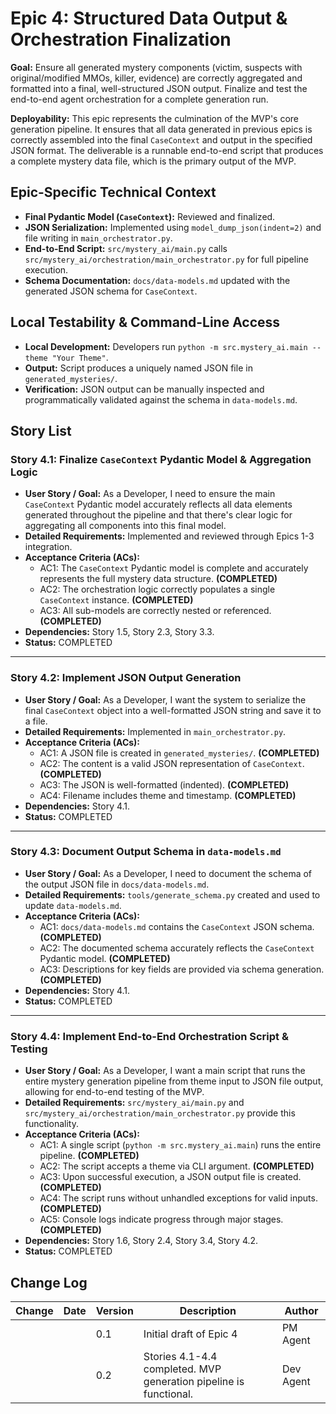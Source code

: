 # Epic 4: Structured Data Output & Orchestration Finalization

**Goal:** Ensure all generated mystery components (victim, suspects with original/modified MMOs, killer, evidence) are correctly aggregated and formatted into a final, well-structured JSON output. Finalize and test the end-to-end agent orchestration for a complete generation run.

**Deployability:** This epic represents the culmination of the MVP's core generation pipeline. It ensures that all data generated in previous epics is correctly assembled into the final `CaseContext` and output in the specified JSON format. The deliverable is a runnable end-to-end script that produces a complete mystery data file, which is the primary output of the MVP.

## Epic-Specific Technical Context

- **Final Pydantic Model (`CaseContext`):** Reviewed and finalized.
- **JSON Serialization:** Implemented using `model_dump_json(indent=2)` and file writing in `main_orchestrator.py`.
- **End-to-End Script:** `src/mystery_ai/main.py` calls `src/mystery_ai/orchestration/main_orchestrator.py` for full pipeline execution.
- **Schema Documentation:** `docs/data-models.md` updated with the generated JSON schema for `CaseContext`.

## Local Testability & Command-Line Access

- **Local Development:** Developers run `python -m src.mystery_ai.main --theme "Your Theme"`.
- **Output:** Script produces a uniquely named JSON file in `generated_mysteries/`.
- **Verification:** JSON output can be manually inspected and programmatically validated against the schema in `data-models.md`.

## Story List

### Story 4.1: Finalize `CaseContext` Pydantic Model & Aggregation Logic

- **User Story / Goal:** As a Developer, I need to ensure the main `CaseContext` Pydantic model accurately reflects all data elements generated throughout the pipeline and that there's clear logic for aggregating all components into this final model.
- **Detailed Requirements:** Implemented and reviewed through Epics 1-3 integration.
- **Acceptance Criteria (ACs):**
  - AC1: The `CaseContext` Pydantic model is complete and accurately represents the full mystery data structure. **(COMPLETED)**
  - AC2: The orchestration logic correctly populates a single `CaseContext` instance. **(COMPLETED)**
  - AC3: All sub-models are correctly nested or referenced. **(COMPLETED)**
- **Dependencies:** Story 1.5, Story 2.3, Story 3.3.
- **Status:** COMPLETED

---

### Story 4.2: Implement JSON Output Generation

- **User Story / Goal:** As a Developer, I want the system to serialize the final `CaseContext` object into a well-formatted JSON string and save it to a file.
- **Detailed Requirements:** Implemented in `main_orchestrator.py`.
- **Acceptance Criteria (ACs):**
  - AC1: A JSON file is created in `generated_mysteries/`. **(COMPLETED)**
  - AC2: The content is a valid JSON representation of `CaseContext`. **(COMPLETED)**
  - AC3: The JSON is well-formatted (indented). **(COMPLETED)**
  - AC4: Filename includes theme and timestamp. **(COMPLETED)**
- **Dependencies:** Story 4.1.
- **Status:** COMPLETED

---

### Story 4.3: Document Output Schema in `data-models.md`

- **User Story / Goal:** As a Developer, I need to document the schema of the output JSON file in `docs/data-models.md`.
- **Detailed Requirements:** `tools/generate_schema.py` created and used to update `data-models.md`.
- **Acceptance Criteria (ACs):**
  - AC1: `docs/data-models.md` contains the `CaseContext` JSON schema. **(COMPLETED)**
  - AC2: The documented schema accurately reflects the `CaseContext` Pydantic model. **(COMPLETED)**
  - AC3: Descriptions for key fields are provided via schema generation. **(COMPLETED)**
- **Dependencies:** Story 4.1.
- **Status:** COMPLETED

---

### Story 4.4: Implement End-to-End Orchestration Script & Testing

- **User Story / Goal:** As a Developer, I want a main script that runs the entire mystery generation pipeline from theme input to JSON file output, allowing for end-to-end testing of the MVP.
- **Detailed Requirements:** `src/mystery_ai/main.py` and `src/mystery_ai/orchestration/main_orchestrator.py` provide this functionality.
- **Acceptance Criteria (ACs):**
  - AC1: A single script (`python -m src.mystery_ai.main`) runs the entire pipeline. **(COMPLETED)**
  - AC2: The script accepts a theme via CLI argument. **(COMPLETED)**
  - AC3: Upon successful execution, a JSON output file is created. **(COMPLETED)**
  - AC4: The script runs without unhandled exceptions for valid inputs. **(COMPLETED)**
  - AC5: Console logs indicate progress through major stages. **(COMPLETED)**
- **Dependencies:** Story 1.6, Story 2.4, Story 3.4, Story 4.2.
- **Status:** COMPLETED

## Change Log

| Change | Date | Version | Description | Author |
| ------ | ---- | ------- | ----------- | ------ |
|        |      | 0.1     | Initial draft of Epic 4 | PM Agent |
|        |      | 0.2     | Stories 4.1-4.4 completed. MVP generation pipeline is functional. | Dev Agent | 